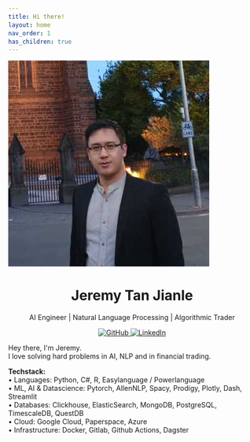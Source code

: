 ```yaml
---
title: Hi there!
layout: home
nav_order: 1
has_children: true
---
```


![Avatar](./img/1st%20dp.jpg#avatar)
<h1 align="center">Jeremy Tan Jianle</h1>
<p align="center"> AI Engineer | Natural Language Processing | Algorithmic Trader </p>
<!-- <p align="center">
  <a href="https://github.com/jeremytanjianle">Github</a> •
  <a href="https://www.linkedin.com/in/jeremy-tan-jianle/">LinkedIn</a>
</p> -->

<p align="center">
  <a href="https://github.com/jeremytanjianle">
    <img src="https://img.shields.io/badge/Github-8A2BE2?logo=github"
         alt="GitHub">
  </a>
  <a href="https://www.linkedin.com/in/jeremy-tan-jianle/">
    <img src="https://img.shields.io/badge/LinkedIn-0077b5?logo=linkedin"
         alt="LinkedIn">
  </a>
</p>

<style>
  /* https://illtron.net/2019/03/styling-images-with-markdown/ */
img[src$="#smallblock"] {
  display: block;
  margin: 0 auto;
  max-width: 70%;
}

img[src$="#bigblock"] {
  display: block;
  margin: 0 auto;
  max-width: 95%;
}

img[src$="#fullblock"] {
  display: block;
  margin: 0 auto;
  max-width: 100%;
}

img[src$="#avatar"] {
  display: block;
  margin: 0 auto;
  border-radius: 50%;
  max-width: 50%;
}

img[src$="#right"] {
  float: right;
  margin-left: 1em;
  margin-bottom: 1em;
}
</style>

Hey there, I'm Jeremy.  
I love solving hard problems in AI, NLP and in financial trading.  

**Techstack:**  
• Languages: Python, C#, R, Easylanguage / Powerlanguage  
• ML, AI & Datascience: Pytorch, AllenNLP, Spacy, Prodigy, Plotly, Dash, Streamlit  
• Databases: Clickhouse, ElasticSearch, MongoDB, PostgreSQL, TimescaleDB, QuestDB   
• Cloud: Google Cloud, Paperspace, Azure   
• Infrastructure: Docker, Gitlab, Github Actions, Dagster   

